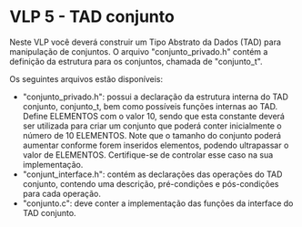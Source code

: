 # VLP 5 - TAD conjunto


Neste VLP você deverá construir um Tipo Abstrato da Dados (TAD) para manipulação de conjuntos. O arquivo "conjunto_privado.h" contém a definição da estrutura para os conjuntos, chamada de "conjunto_t".

Os seguintes arquivos estão disponíveis:
- "conjunto_privado.h": possui a declaração da estrutura interna do TAD conjunto, conjunto_t, bem como possíveis funções internas ao TAD. Define ELEMENTOS com o valor 10, sendo que esta constante deverá ser utilizada para criar um conjunto que poderá conter inicialmente o número de 10 ELEMENTOS. Note que o tamanho do conjunto poderá aumentar conforme forem inseridos elementos, podendo ultrapassar o valor de ELEMENTOS. Certifique-se de controlar esse caso na sua implementação.
- "conjunt_interface.h": contém as declarações das operações do TAD conjunto, contendo uma descrição, pré-condições e pós-condições para cada operação.
- "conjunto.c": deve conter a implementação das funções da interface do TAD conjunto.